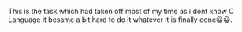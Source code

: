 This is the task which had taken off most of my time as i dont know C Language it besame a bit hard to do it 
whatever it is finally done😀😀.
